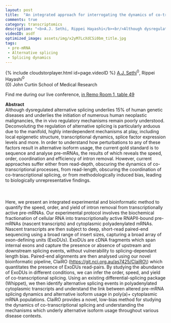 ```yaml
---
layout: post
title:  "An integrated approach for interrogating the dynamics of co-transcriptional splicing with unparalleled depth and minimal bias  "
comments: true
category: transcriptomics
description: "<b>A.J. Sethi, Rippei Hayashi</b><br/>Although dysregulated alternative splicing underli..."
videoID: asdf
optimized_image: assets/img/x2yM7LcXdCSi0bm_title.jpg
tags:
 - pre-mRNA
 - Alternative splicing
 - Splicing dynamics
---
```

{% include cloudstorplayer.html id=page.videoID %}
<u>A.J. Sethi</u><sup>0</sup>, Rippei Hayashi<sup>0</sup><br/>
\(0\) John Curtin School of Medical Research

Find me during our live conference, [in Remo Room 1, table 49](https://remo.co)

<b>Abstract</b><br/>
Although dysregulated alternative splicing underlies 15% of human genetic diseases and underlies the initiation of numerous human neoplastic malignancies, the in vivo regulatory mechanisms remain poorly understood. Deconvoluting the regulation of alternative splicing is particularly arduous due to the manifold, highly interdependent mechanisms at play, including local epigenetic structure, transcriptional dynamics, splice factor expression levels and more. In order to understand how perturbations to any of these factors result in alternative isoform usage, the current gold standard is to sequence and analyse pre-mRNAs, the results of which reveals the speed, order, coordination and efficiency of intron removal. However, current approaches suffer either from read-depth, obscuring the dynamics of co-transcriptional processes, from read-length, obscuring the coordination of co-transcriptional splicing, or from methodologically induced bias, leading to biologically unrepresentative findings. <br/><br/> <br/><br/>Here, we present an integrated experimental and bioinformatic method to quantify the speed, order, and yield of intron removal from transcriptionally active pre-mRNAs. Our experimental protocol involves the biochemical fractionation of cellular RNA into transcriptionally active RNAPII-bound pre-mRNAs \(nascent transcripts\) and cytoplasmic polyadenylated mRNAs. Nascent transcripts are then subject to deep, short-read paired-end sequencing using a broad range of insert sizes, capturing a broad array of exon-defining units \(ExoDUs\). ExoDUs are cDNA fragments which span internal exons and capture the presence or absence of upstream and downstream splicing events, without vulnerability to splicing-dependant length bias. Paired-end alignments are then analysed using our novel bioinformatic pipeline, ClaiRO \(https://git.nci.org.au/as7425/ClaiRO\) which quantitates the presence of ExoDUs read-pairs. By studying the abundance of ExoDUs in different conditions, we can infer the order, speed, and yield of co-transcriptional splicing. Using an existing differential-splicing package \(Whippet\), we then identify alternative splicing events in polyadenylated cytoplasmic transcripts and understand the link between altered pre-mRNA splicing dynamics and alternative isoform usage in poly\(a\)+ cytoplasmic mRNA populations. ClaiRO provides a novel, low-bias method for studying the dynamics of co-transcriptional splicing and understanding the mechanisms which underly alternative isoform usage throughout various disease contexts.  
